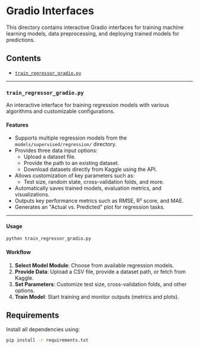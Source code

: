 # Gradio Interfaces

This directory contains interactive Gradio interfaces for training machine learning models, data preprocessing, and deploying trained models for predictions.

## Contents

- [`train_regressor_gradio.py`](#train_regressor_gradio.py)

---

### `train_regressor_gradio.py`

An interactive interface for training regression models with various algorithms and customizable configurations.

#### Features

- Supports multiple regression models from the `models/supervised/regression/` directory.
- Provides three data input options:
  - Upload a dataset file.
  - Provide the path to an existing dataset.
  - Download datasets directly from Kaggle using the API.
- Allows customization of key parameters such as:
  - Test size, random state, cross-validation folds, and more.
- Automatically saves trained models, evaluation metrics, and visualizations.
- Outputs key performance metrics such as RMSE, R² score, and MAE.
- Generates an "Actual vs. Predicted" plot for regression tasks.

---

#### Usage

```bash
python train_regressor_gradio.py
```

#### Workflow

1. **Select Model Module**: Choose from available regression models.
2. **Provide Data**: Upload a CSV file, provide a dataset path, or fetch from Kaggle.
3. **Set Parameters**: Customize test size, cross-validation folds, and other options.
4. **Train Model**: Start training and monitor outputs (metrics and plots).

## Requirements

Install all dependencies using:
```bash
pip install -r requirements.txt
```
